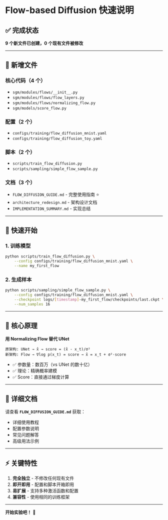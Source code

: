 # Flow-based Diffusion 快速说明

## ✅ 完成状态

**9 个新文件已创建，0 个现有文件被修改**

---

## 📂 新增文件

### 核心代码（4 个）
- `sgm/modules/flows/__init__.py`
- `sgm/modules/flows/flow_layers.py`
- `sgm/modules/flows/normalizing_flow.py`
- `sgm/models/score_flow.py`

### 配置（2 个）
- `configs/training/flow_diffusion_mnist.yaml`
- `configs/training/flow_diffusion_toy.yaml`

### 脚本（2 个）
- `scripts/train_flow_diffusion.py`
- `scripts/sampling/simple_flow_sample.py`

### 文档（3 个）
- `FLOW_DIFFUSION_GUIDE.md` - 完整使用指南 ⭐
- `architecture_redesign.md` - 架构设计文档
- `IMPLEMENTATION_SUMMARY.md` - 实现总结

---

## 🚀 快速开始

### 1. 训练模型

```bash
python scripts/train_flow_diffusion.py \
    --config configs/training/flow_diffusion_mnist.yaml \
    --name my_first_flow
```

### 2. 生成样本

```bash
python scripts/sampling/simple_flow_sample.py \
    --config configs/training/flow_diffusion_mnist.yaml \
    --checkpoint logs/[timestamp]-my_first_flow/checkpoints/last.ckpt \
    --num_samples 16
```

---

## 🎯 核心原理

**用 Normalizing Flow 替代 UNet**

```
原架构: UNet → x̂ → score = (x̂ - x_t)/σ²
新架构: Flow → ∇log p(x_t) = score → x̂ = x_t + σ²·score
```

- ✅ 参数量：数百万（vs UNet 的数十亿）
- ✅ 理论：精确概率建模
- ✅ Score：直接通过梯度计算

---

## 📖 详细文档

请查看 **`FLOW_DIFFUSION_GUIDE.md`** 获取：
- 详细使用教程
- 配置参数说明
- 常见问题解答
- 高级用法示例

---

## ⚡ 关键特性

1. **完全独立** - 不修改任何现有文件
2. **即开即用** - 配置和脚本开箱即用
3. **易扩展** - 支持多种激活函数和配置
4. **兼容性** - 使用相同的训练框架

---

**开始实验吧！** 🎉
